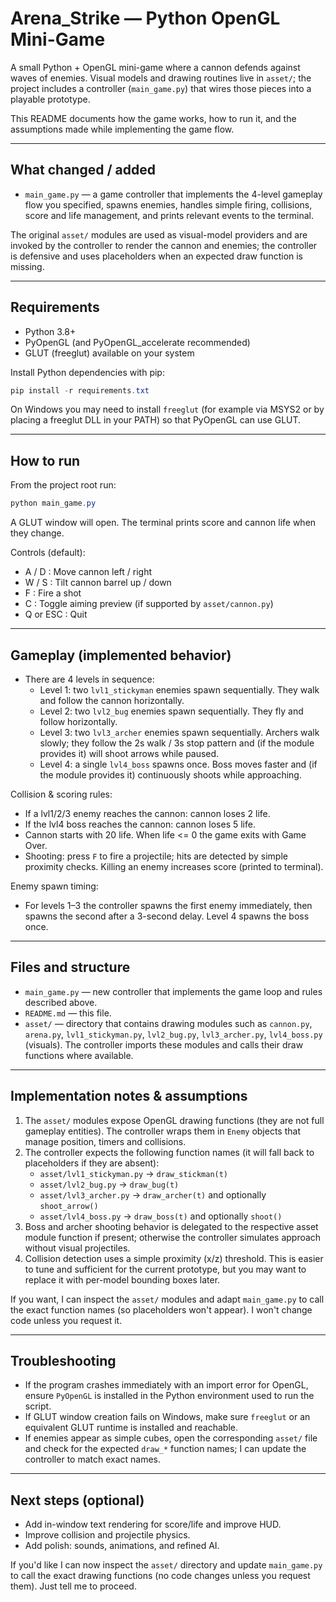 # Arena_Strike — Python OpenGL Mini-Game

A small Python + OpenGL mini-game where a cannon defends against waves of enemies. Visual models and drawing routines live in `asset/`; the project includes a controller (`main_game.py`) that wires those pieces into a playable prototype.

This README documents how the game works, how to run it, and the assumptions made while implementing the game flow.

---

## What changed / added

- `main_game.py` — a game controller that implements the 4-level gameplay flow you specified, spawns enemies, handles simple firing, collisions, score and life management, and prints relevant events to the terminal.

The original `asset/` modules are used as visual-model providers and are invoked by the controller to render the cannon and enemies; the controller is defensive and uses placeholders when an expected draw function is missing.

---

## Requirements

- Python 3.8+
- PyOpenGL (and PyOpenGL_accelerate recommended)
- GLUT (freeglut) available on your system

Install Python dependencies with pip:

```powershell
pip install -r requirements.txt
```

On Windows you may need to install `freeglut` (for example via MSYS2 or by placing a freeglut DLL in your PATH) so that PyOpenGL can use GLUT.

---

## How to run

From the project root run:

```powershell
python main_game.py
```

A GLUT window will open. The terminal prints score and cannon life when they change.

Controls (default):

- A / D : Move cannon left / right
- W / S : Tilt cannon barrel up / down
- F     : Fire a shot
- C     : Toggle aiming preview (if supported by `asset/cannon.py`)
- Q or ESC : Quit

---

## Gameplay (implemented behavior)

- There are 4 levels in sequence:
  - Level 1: two `lvl1_stickyman` enemies spawn sequentially. They walk and follow the cannon horizontally.
  - Level 2: two `lvl2_bug` enemies spawn sequentially. They fly and follow horizontally.
  - Level 3: two `lvl3_archer` enemies spawn sequentially. Archers walk slowly; they follow the 2s walk / 3s stop pattern and (if the module provides it) will shoot arrows while paused.
  - Level 4: a single `lvl4_boss` spawns once. Boss moves faster and (if the module provides it) continuously shoots while approaching.

Collision & scoring rules:

- If a lvl1/2/3 enemy reaches the cannon: cannon loses 2 life.
- If the lvl4 boss reaches the cannon: cannon loses 5 life.
- Cannon starts with 20 life. When life <= 0 the game exits with Game Over.
- Shooting: press `F` to fire a projectile; hits are detected by simple proximity checks. Killing an enemy increases score (printed to terminal).

Enemy spawn timing:

- For levels 1–3 the controller spawns the first enemy immediately, then spawns the second after a 3-second delay. Level 4 spawns the boss once.

---

## Files and structure

- `main_game.py` — new controller that implements the game loop and rules described above.
- `README.md` — this file.
- `asset/` — directory that contains drawing modules such as `cannon.py`, `arena.py`, `lvl1_stickyman.py`, `lvl2_bug.py`, `lvl3_archer.py`, `lvl4_boss.py` (visuals). The controller imports these modules and calls their draw functions where available.

---

## Implementation notes & assumptions

1. The `asset/` modules expose OpenGL drawing functions (they are not full gameplay entities). The controller wraps them in `Enemy` objects that manage position, timers and collisions.
2. The controller expects the following function names (it will fall back to placeholders if they are absent):
   - `asset/lvl1_stickyman.py` -> `draw_stickman(t)`
   - `asset/lvl2_bug.py` -> `draw_bug(t)`
   - `asset/lvl3_archer.py` -> `draw_archer(t)` and optionally `shoot_arrow()`
   - `asset/lvl4_boss.py` -> `draw_boss(t)` and optionally `shoot()`
3. Boss and archer shooting behavior is delegated to the respective asset module function if present; otherwise the controller simulates approach without visual projectiles.
4. Collision detection uses a simple proximity (x/z) threshold. This is easier to tune and sufficient for the current prototype, but you may want to replace it with per-model bounding boxes later.

If you want, I can inspect the `asset/` modules and adapt `main_game.py` to call the exact function names (so placeholders won't appear). I won't change code unless you request it.

---

## Troubleshooting

- If the program crashes immediately with an import error for OpenGL, ensure `PyOpenGL` is installed in the Python environment used to run the script.
- If GLUT window creation fails on Windows, make sure `freeglut` or an equivalent GLUT runtime is installed and reachable.
- If enemies appear as simple cubes, open the corresponding `asset/` file and check for the expected `draw_*` function names; I can update the controller to match exact names.

---

## Next steps (optional)

- Add in-window text rendering for score/life and improve HUD.
- Improve collision and projectile physics.
- Add polish: sounds, animations, and refined AI.

If you'd like I can now inspect the `asset/` directory and update `main_game.py` to call the exact drawing functions (no code changes unless you request them). Just tell me to proceed.
